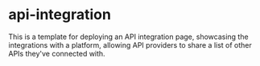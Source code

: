 # api-integration
This is a template for deploying an API integration page, showcasing the integrations with a platform, allowing API providers to share a list of other APIs they've connected with.

